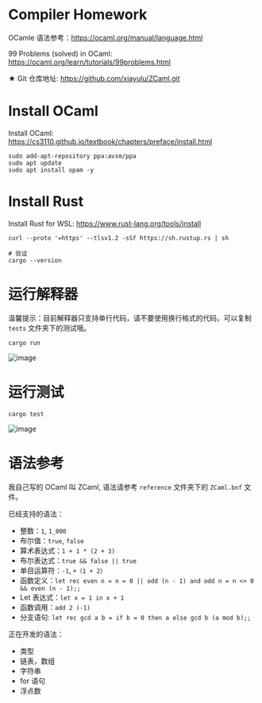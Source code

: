 # Compiler Homework

OCamle 语法参考：https://ocaml.org/manual/language.html

99 Problems (solved) in OCaml: https://ocaml.org/learn/tutorials/99problems.html

★ Git 仓库地址: https://github.com/xiayulu/ZCaml.git

# Install OCaml

Install OCaml: https://cs3110.github.io/textbook/chapters/preface/install.html

```shell
sudo add-apt-repository ppa:avsm/ppa
sudo apt update
sudo apt install opam -y
```

# Install Rust

Install Rust for WSL: https://www.rust-lang.org/tools/install

```shell
curl --proto '=https' --tlsv1.2 -sSf https://sh.rustup.rs | sh

# 验证
cargo --version

```


# 运行解释器

温馨提示：目前解释器只支持单行代码，请不要使用换行格式的代码，可以复制 `tests` 文件夹下的测试哦。

```shell
cargo run
```

![image](https://user-images.githubusercontent.com/41274826/163586571-5ccf5f1c-575c-462c-b259-92f99de13c2d.png)


# 运行测试

```shell
cargo test
```

![image](https://user-images.githubusercontent.com/41274826/163696487-210382d1-de43-404e-8406-e07bd43b2bac.png)


# 语法参考

我自己写的 OCaml 叫 ZCaml, 语法请参考 `reference` 文件夹下的 `ZCaml.bnf` 文件。

已经支持的语法：

- 整数：`1`, `1_000`
- 布尔值：`true`, `false`
- 算术表达式：`1 + 1 * (2 + 3)`
- 布尔表达式：`true && false || true`
- 单目运算符：`-1`, `+（1 + 2）`
- 函数定义：`let rec even n = n = 0 || odd (n - 1) and odd n = n <> 0 && even (n - 1);;`
- Let 表达式：`let x = 1 in x + 1`
- 函数调用：`add 2 (-1)`
- 分支语句: `let rec gcd a b = if b = 0 then a else gcd b (a mod b);;`

正在开发的语法：
- 类型
- 链表，数组
- 字符串
- for 语句
- 浮点数

